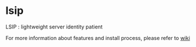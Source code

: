 lsip
====

LSIP : lightweight server identity patient

For more information about features and install process, please refer to [wiki](https://github.com/Biobanques/lsip/wiki/readme)
